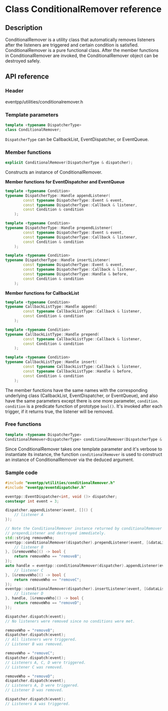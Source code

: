 # Class ConditionalRemover reference

## Description

ConditionalRemover is a utility class that automatically removes listeners after the listeners are triggered and certain condition is satisfied.  
ConditionalRemover is a pure functional class. After the member functions in ConditionalRemover are invoked, the ConditionalRemover object can be destroyed safely.  

<a name="apis"></a>
## API reference

### Header

eventpp/utilities/conditionalremover.h

### Template parameters

```c++
template <typename DispatcherType>
class ConditionalRemover;
```

`DispatcherType` can be CallbackList, EventDispatcher, or EventQueue.

### Member functions

```c++
explicit ConditionalRemover(DispatcherType & dispatcher);
```

Constructs an instance of ConditionalRemover.

**Member functions for EventDispatcher and EventQueue**
```c++
template <typename Condition>
typename DispatcherType::Handle appendListener(
		const typename DispatcherType::Event & event,
		const typename DispatcherType::Callback & listener,
		const Condition & condition
	);

template <typename Condition>
typename DispatcherType::Handle prependListener(
		const typename DispatcherType::Event & event,
		const typename DispatcherType::Callback & listener,
		const Condition & condition
	);

template <typename Condition>
typename DispatcherType::Handle insertListener(
		const typename DispatcherType::Event & event,
		const typename DispatcherType::Callback & listener,
		const typename DispatcherType::Handle & before,
		const Condition & condition
	);
```

**Member functions for CallbackList**
```c++
template <typename Condition>
typename CallbackListType::Handle append(
		const typename CallbackListType::Callback & listener,
		const Condition & condition
	);

template <typename Condition>
typename CallbackListType::Handle prepend(
		const typename CallbackListType::Callback & listener,
		const Condition & condition
	);

template <typename Condition>
typename CallbackListType::Handle insert(
		const typename CallbackListType::Callback & listener,
		const typename CallbackListType::Handle & before,
		const Condition & condition
	);
```

The member functions have the same names with the corresponding underlying class (CallbackList, EventDispatcher, or EventQueue), and also have the same parameters except there is one more parameter, `condition`. `condition` is a predicate function of prototype `bool()`. It's invoked after each trigger, if it returns true, the listener will be removed.  

### Free functions

```c++
template <typename DispatcherType>
ConditionalRemover<DispatcherType> conditionalRemover(DispatcherType & dispatcher);
```

Since ConditionalRemover takes one template parameter and it's verbose to instantiate its instance, the function `conditionalRemover` is used to construct an instance of ConditionalRemover via the deduced argument.

### Sample code

```c++
#include "eventpp/utilities/conditionalRemover.h"
#include "eventpp/eventdispatcher.h"

eventpp::EventDispatcher<int, void ()> dispatcher;
constexpr int event = 3;

dispatcher.appendListener(event, []() {
	// listener A
});

// Note the ConditionalRemover instance returned by conditionalRemover is invoked
// prependListener and destroyed immediately.
std::string removeWho;
eventpp::conditionalRemover(dispatcher).prependListener(event, [&dataList]() {
	// listener B
}, [&removeWho]() -> bool {
	return removeWho == "removeB";
});
auto handle = eventpp::conditionalRemover(dispatcher).appendListener(event, [&dataList]() {
	// listener C
}, [&removeWho]() -> bool {
	return removeWho == "removeC";
});
eventpp::conditionalRemover(dispatcher).insertListener(event, [&dataList]() {
	// listener D
}, handle, [&removeWho]() -> bool {
	return removeWho == "removeD";
});

dispatcher.dispatch(event);
// No listeners were removed since no conditions were met.

removeWho = "removeB";
dispatcher.dispatch(event);
// All listeners were triggered.
// Listener B was removed.

removeWho = "removeC";
dispatcher.dispatch(event);
// Listeners A, C, D were triggered.
// Listener C was removed.

removeWho = "removeD";
dispatcher.dispatch(event);
// Listeners A, D were triggered.
// Listener D was removed.

dispatcher.dispatch(event);
// Listeners A was triggered.

```
